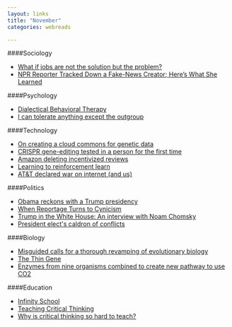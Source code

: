 ```yaml
---
layout: links
title: "November"
categories: webreads

---
```


####Sociology
* [What if jobs are not the solution but the problem?](https://aeon.co/essays/what-if-jobs-are-not-the-solution-but-the-problem)
* [NPR Reporter Tracked Down a Fake-News Creator; Here’s What She Learned](https://ww2.kqed.org/news/2016/11/23/npr-tracked-down-a-fake-news-creator-in-the-suburbs-heres-what-they-learned/)

####Psychology
* [Dialectical Behavioral Therapy](https://en.wikipedia.org/wiki/Dialectical_behavior_therapy)
* [I can tolerate anything except the outgroup](http://slatestarcodex.com/2014/09/30/i-can-tolerate-anything-except-the-outgroup/)

####Technology
* [On creating a cloud commons for genetic data](http://www.nature.com/news/data-analysis-create-a-cloud-commons-1.17916)
* [CRISPR gene-editing tested in a person for the first time](http://www.nature.com/news/crispr-gene-editing-tested-in-a-person-for-the-first-time-1.20988?WT.mc_id=SFB_NNEWS_1508_RHBox)
* [Amazon deleting incentivized reviews](https://techcrunch.com/2016/11/23/amazon-made-good-on-its-promise-to-delete-incentivized-reviews/)
* [Learning to reinforcement learn](https://arxiv.org/abs/1611.05763)
* [AT&T declared war on internet (and us)](http://www.theverge.com/2016/11/29/13774648/fcc-att-zero-rating-directv-net-neutrality-vs-tmobile)

####Politics
* [Obama reckons with a Trump presidency](http://www.newyorker.com/magazine/2016/11/28/obama-reckons-with-a-trump-presidency)
* [When Reportage Turns to Cynicism](http://www.nytimes.com/2016/11/15/opinion/when-reportage-turns-to-cynicism.html)
* [Trump in the White House: An interview with Noam Chomsky](http://www.truth-out.org/opinion/item/38360-trump-in-the-white-house-an-interview-with-noam-chomsky)
* [President elect's caldron of conflicts](http://www.nytimes.com/2016/11/25/opinion/donald-trumps-caldron-of-conflicts.html)

####Biology
* [Misguided calls for a thorough revamping of evolutionary biology](https://whyevolutionistrue.wordpress.com/2016/11/23/once-again-a-call-for-a-revision-of-evolutionary-biology/)
* [The Thin Gene](http://www.nytimes.com/2016/11/25/opinion/sunday/the-thin-gene.html)
* [Enzymes from nine organisms combined to create new pathway to use CO2](http://arstechnica.com/science/2016/11/enzymes-from-nine-organisms-combined-to-create-new-pathway-to-use-co2/)

####Education
* [Infinity School](https://news.ycombinator.com/item?id=13036644)
* [Teaching Critical Thinking](http://www.pnas.org/content/112/36/11199.abstract)
* [Why is critical thinking so hard to teach?](http://www.aft.org/sites/default/files/periodicals/Crit_Thinking.pdf)
